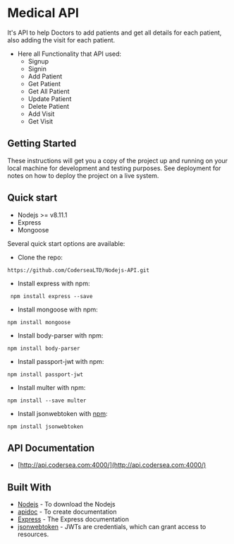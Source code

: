 # Medical API
It's API to help Doctors to add patients and get all details for each patient,
also adding the visit for each patient.

- Here all Functionality that API used:
    - Signup
    - Signin
    - Add Patient
    - Get Patient
    - Get All Patient
    - Update Patient
    - Delete Patient
    - Add Visit
    - Get Visit

## Getting Started

These instructions will get you a copy of the project up and running on your local machine for development and testing purposes. See deployment for notes on how to deploy the project on a live system.

## Quick start
- Nodejs >= v8.11.1
- Express
- Mongoose

Several quick start options are available:

- Clone the repo: 
``` 
https://github.com/CoderseaLTD/Nodejs-API.git 
```
- Install express with npm: 
```
 npm install express --save
```
- Install mongoose with npm: 
```
npm install mongoose
```
- Install body-parser with npm: 
```
npm install body-parser
```
- Install passport-jwt with npm:
```
npm install passport-jwt
```
- Install multer with npm: 
```
npm install --save multer
```
- Install jsonwebtoken with [npm](https://github.com/auth0/node-jsonwebtoken): 
```
npm install jsonwebtoken
```

## API Documentation
* [http://api.codersea.com:4000/](http://api.codersea.com:4000/)
   
## Built With

* [Nodejs](https://nodejs.org/en/download/) - To download the Nodejs
* [apidoc](http://apidocjs.com/#getting-started) - To create documentation
* [Express](https://expressjs.com/) - The Express documentation
* [jsonwebtoken](https://jwt.io/) - JWTs are credentials, which can grant access to resources.

